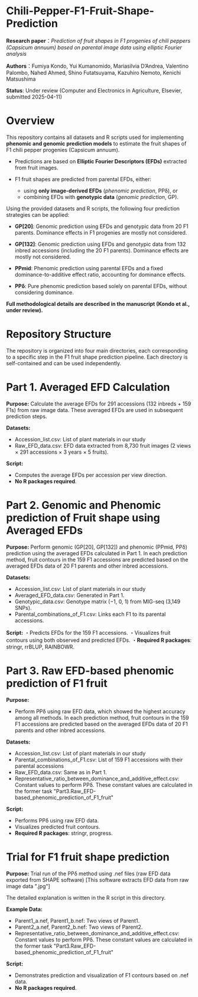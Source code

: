 # Chili-Pepper-F1-Fruit-Shape-Prediction
**Research paper**：*Prediction of fruit shapes in F1 progenies of chili peppers (Capsicum annuum) based on parental image data using elliptic Fourier analysis*

**Authors**：Fumiya Kondo, Yui Kumanomido, Mariasilvia D’Andrea, Valentino Palombo, Nahed Ahmed, Shino Futatsuyama, Kazuhiro Nemoto, Kenichi Matsushima

**Status**: Under review (Computer and Electronics in Agriculture, Elsevier, submitted 2025-04-11)

# Overview
This repository contains all datasets and R scripts used for implementing **phenomic and genomic prediction models** to estimate the fruit shapes of F1 chili pepper progenies (Capsicum annuum).

* Predictions are based on **Elliptic Fourier Descriptors (EFDs)** extracted from fruit images.

* F1 fruit shapes are predicted from parental EFDs, either:
    * using **only image-derived EFDs** (*phenomic prediction*, PPδ), or
    * combining EFDs with **genotypic data** (*genomic prediction*, GP).

Using the provided datasets and R scripts, the following four prediction strategies can be applied:

* **GP[20]**: Genomic prediction using EFDs and genotypic data from 20 F1 parents. Dominance effects in F1 progenies are mostly not considered.

* **GP[132]**: Genomic prediction using EFDs and genotypic data from 132 inbred accessions (including the 20 F1 parents). Dominance effects are mostly not considered.

* **PPmid**: Phenomic prediction using parental EFDs and a fixed dominance-to-additive effect ratio, accounting for dominance effects.

* **PPδ**: Pure phenomic prediction based solely on parental EFDs, without considering dominance.

**Full methodological details are described in the manuscript (Kondo et al., under review).**

# Repository Structure
The repository is organized into four main directories, each corresponding to a specific step in the F1 fruit shape prediction pipeline. Each directory is self-contained and can be used independently.

# Part 1. Averaged EFD Calculation
**Purpose:** 
Calculate the average EFDs for 291 accessions (132 inbreds + 159 F1s) from raw image data. These averaged EFDs are used in subsequent prediction steps.

**Datasets:**
* Accession_list.csv: List of plant materials in our study
* Raw_EFD_data.csv: EFD data extracted from 8,730 fruit images (2 views × 291 accessions × 3 years × 5 fruits).

**Script:**
* Computes the average EFDs per accession per view direction.
* **No R packages required**.

# Part 2. Genomic and Phenomic prediction of Fruit shape using Averaged EFDs
**Purpose:** 
Perform genomic (GP[20], GP[132]) and phenomic (PPmid, PPδ) prediction using the averaged EFDs calculated in Part 1.
In each prediction method, fruit contours in the 159 F1 accessions are predicted based on the averaged EFDs data of 20 F1 parents and other inbred accessions.

**Datasets:**
* Accession_list.csv: List of plant materials in our study
* Averaged_EFD_data.csv: Generated in Part 1.
* Genotypic_data.csv: Genotype matrix (−1, 0, 1) from MIG-seq (3,149 SNPs).
* Parental_combinations_of_F1.csv: Links each F1 to its parental accessions.

**Script:**
・Predicts EFDs for the 159 F1 accessions.
・Visualizes fruit contours using both observed and predicted EFDs.
・**Required R packages**: stringr, rrBLUP, RAINBOWR.

# Part 3. Raw EFD-based phenomic prediction of F1 fruit
**Purpose:**
* Perform PPδ using raw EFD data, which showed the highest accuracy among all methods.
In each prediction method, fruit contours in the 159 F1 accessions are predicted based on the averaged EFDs data of 20 F1 parents and other inbred accessions.

**Datasets:**
* Accession_list.csv: List of plant materials in our study
* Parental_combinations_of_F1.csv: List of 159 F1 accessions with their parental accessions
* Raw_EFD_data.csv: Same as in Part 1.
* Representative_ratio_between_dominance_and_additive_effect.csv: Constant values to perform PPδ. These constant values are calculated in the former task "Part3.Raw_EFD-based_phenomic_prediction_of_F1_fruit"

**Script:**
* Performs PPδ using raw EFD data.
* Visualizes predicted fruit contours.
* **Required R packages**: stringr, progress. 

# Trial for F1 fruit shape prediction
**Purpose:**
Trial run of the PPδ method using .nef files (raw EFD data exported from SHAPE software)
[This software extracts EFD data from raw image data ".jpg"]

The detailed explanation is written in the R script in this directory.

**Example Data:**
* Parent1_a.nef, Parent1_b.nef: Two views of Parent1.
* Parent2_a.nef, Parent2_b.nef: Two views of Parent2.
* Representative_ratio_between_dominance_and_additive_effect.csv: Constant values to perform PPδ. These constant values are calculated in the former task "Part3.Raw_EFD-based_phenomic_prediction_of_F1_fruit"

**Script:**
* Demonstrates prediction and visualization of F1 contours based on .nef data.
* **No R packages required**.
